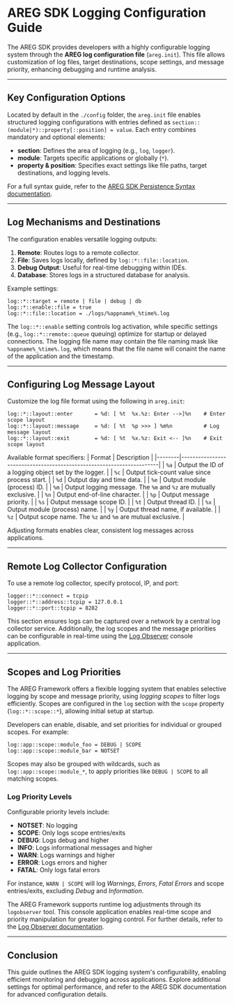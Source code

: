 ﻿# AREG SDK Logging Configuration Guide

The AREG SDK provides developers with a highly configurable logging system through the **AREG log configuration file** (`areg.init`). This file allows customization of log files, target destinations, scope settings, and message priority, enhancing debugging and runtime analysis.

---

## Key Configuration Options

Located by default in the `./config` folder, the `areg.init` file enables structured logging configurations with entries defined as `section::(module|*)::property[::position] = value`. Each entry combines mandatory and optional elements:

- **section**: Defines the area of logging (e.g., `log`, `logger`).
- **module**: Targets specific applications or globally (`*`).
- **property & position**: Specifies exact settings like file paths, target destinations, and logging levels.

For a full syntax guide, refer to the [AREG SDK Persistence Syntax documentation](./persistence-syntax.md).

---

## Log Mechanisms and Destinations

The configuration enables versatile logging outputs:

1. **Remote**: Routes logs to a remote collector.
2. **File**: Saves logs locally, defined by `log::*::file::location`.
3. **Debug Output**: Useful for real-time debugging within IDEs.
4. **Database**: Stores logs in a structured database for analysis.

Example settings:
```plaintext
log::*::target = remote | file | debug | db
log::*::enable::file = true
log::*::file::location = ./logs/%appname%_%time%.log
```

The `log::*::enable` setting controls log activation, while specific settings (e.g., `log::*::remote::queue` queuing) optimize for startup or delayed connections.
The logging file name may contain the file naming mask like `%appname%_%time%.log`, which means that the file name will conaint the name of the application and the timestamp.

---

## Configuring Log Message Layout

Customize the log file format using the following in `areg.init`:
```plaintext
log::*::layout::enter       = %d: [ %t  %x.%z: Enter -->]%n    # Enter scope layout
log::*::layout::message     = %d: [ %t  %p >>> ] %m%n          # Log message layout
log::*::layout::exit        = %d: [ %t  %x.%z: Exit <-- ]%n    # Exit scope layout
```
Available format specifiers:
| Format |            Description                                               |
|--------|----------------------------------------------------------------------|
|  `%a`  | Output the ID of a logging object set by the logger.                 |
|  `%c`  | Output tick-count value since process start.                         |
|  `%d`  | Output day and time data.                                            |
|  `%e`  | Output module (process) ID.                                          |
|  `%m`  | Output logging message. The `%m` and `%z` are mutually exclusive.    |
|  `%n`  | Output end-of-line character.                                        |
|  `%p`  | Output message priority.                                             |
|  `%s`  | Output message scope ID.                                             |
|  `%t`  | Output thread ID.                                                    |
|  `%x`  | Output module (process) name.                                        |
|  `%y`  | Output thread name, if available.                                    |
|  `%z`  | Output scope name. The `%z` and `%m` are mutual exclusive.           |

Adjusting formats enables clear, consistent log messages across applications.

---

## Remote Log Collector Configuration

To use a remote log collector, specify protocol, IP, and port:
```plaintext
logger::*::connect = tcpip
logger::*::address::tcpip = 127.0.0.1
logger::*::port::tcpip = 8282
```
This section ensures logs can be captured over a network by a central log collector service. Additionally, the log scopes and the message priorities can be configurable in real-time using the [Log Observer](./logobserver.md) console application.

---

## Scopes and Log Priorities

The AREG Framework offers a flexible logging system that enables selective logging by scope and message priority, using *logging scopes* to filter logs efficiently. Scopes are configured in the `log` section with the `scope` property (`log::*::scope::*`), allowing initial setup at startup.

Developers can enable, disable, and set priorities for individual or grouped scopes. For example:
```plaintext
log::app::scope::module_foo = DEBUG | SCOPE
log::app::scope::module_bar = NOTSET
```

Scopes may also be grouped with wildcards, such as `log::app::scope::module_*`, to apply priorities like `DEBUG | SCOPE` to all matching scopes. 

### Log Priority Levels

Configurable priority levels include:
- **NOTSET**: No logging
- **SCOPE**: Only logs scope entries/exits
- **DEBUG**: Logs debug and higher
- **INFO**: Logs informational messages and higher
- **WARN**: Logs warnings and higher
- **ERROR**: Logs errors and higher
- **FATAL**: Only logs fatal errors

For instance, `WARN | SCOPE` will log *Warnings*, *Errors*, *Fatal Errors* and scope entries/exits, excluding *Debug* and *Information*.

The AREG Framework supports runtime log adjustments through its `logobserver` tool. This console application enables real-time scope and priority manipulation for greater logging control. For further details, refer to the [Log Observer documentation](./logobserver.md).

---

## Conclusion

This guide outlines the AREG SDK logging system's configurability, enabling efficient monitoring and debugging across applications. Explore additional settings for optimal performance, and refer to the AREG SDK documentation for advanced configuration details.
